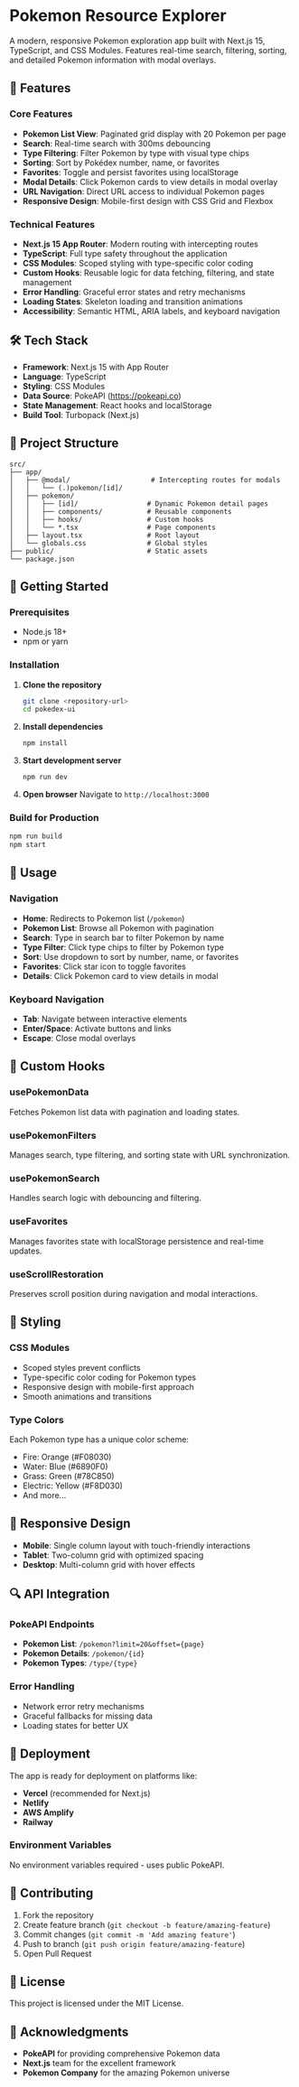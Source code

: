 # Pokemon Resource Explorer

A modern, responsive Pokemon exploration app built with Next.js 15, TypeScript, and CSS Modules. Features real-time search, filtering, sorting, and detailed Pokemon information with modal overlays.

## 🚀 Features

### Core Features
- **Pokemon List View**: Paginated grid display with 20 Pokemon per page
- **Search**: Real-time search with 300ms debouncing
- **Type Filtering**: Filter Pokemon by type with visual type chips
- **Sorting**: Sort by Pokédex number, name, or favorites
- **Favorites**: Toggle and persist favorites using localStorage
- **Modal Details**: Click Pokemon cards to view details in modal overlay
- **URL Navigation**: Direct URL access to individual Pokemon pages
- **Responsive Design**: Mobile-first design with CSS Grid and Flexbox

### Technical Features
- **Next.js 15 App Router**: Modern routing with intercepting routes
- **TypeScript**: Full type safety throughout the application
- **CSS Modules**: Scoped styling with type-specific color coding
- **Custom Hooks**: Reusable logic for data fetching, filtering, and state management
- **Error Handling**: Graceful error states and retry mechanisms
- **Loading States**: Skeleton loading and transition animations
- **Accessibility**: Semantic HTML, ARIA labels, and keyboard navigation

## 🛠️ Tech Stack

- **Framework**: Next.js 15 with App Router
- **Language**: TypeScript
- **Styling**: CSS Modules
- **Data Source**: PokeAPI (https://pokeapi.co)
- **State Management**: React hooks and localStorage
- **Build Tool**: Turbopack (Next.js)

## 📁 Project Structure

```
src/
├── app/
│   ├── @modal/                    # Intercepting routes for modals
│   │   └── (.)pokemon/[id]/
│   ├── pokemon/
│   │   ├── [id]/                 # Dynamic Pokemon detail pages
│   │   ├── components/           # Reusable components
│   │   ├── hooks/                # Custom hooks
│   │   └── *.tsx                 # Page components
│   ├── layout.tsx                # Root layout
│   └── globals.css               # Global styles
├── public/                       # Static assets
└── package.json
```

## 🚀 Getting Started

### Prerequisites
- Node.js 18+ 
- npm or yarn

### Installation

1. **Clone the repository**
   ```bash
   git clone <repository-url>
   cd pokedex-ui
   ```

2. **Install dependencies**
   ```bash
   npm install
   ```

3. **Start development server**
   ```bash
   npm run dev
   ```

4. **Open browser**
   Navigate to `http://localhost:3000`

### Build for Production

```bash
npm run build
npm start
```

## 🎯 Usage

### Navigation
- **Home**: Redirects to Pokemon list (`/pokemon`)
- **Pokemon List**: Browse all Pokemon with pagination
- **Search**: Type in search bar to filter Pokemon by name
- **Type Filter**: Click type chips to filter by Pokemon type
- **Sort**: Use dropdown to sort by number, name, or favorites
- **Favorites**: Click star icon to toggle favorites
- **Details**: Click Pokemon card to view details in modal

### Keyboard Navigation
- **Tab**: Navigate between interactive elements
- **Enter/Space**: Activate buttons and links
- **Escape**: Close modal overlays

## 🔧 Custom Hooks

### usePokemonData
Fetches Pokemon list data with pagination and loading states.

### usePokemonFilters
Manages search, type filtering, and sorting state with URL synchronization.

### usePokemonSearch
Handles search logic with debouncing and filtering.

### useFavorites
Manages favorites state with localStorage persistence and real-time updates.

### useScrollRestoration
Preserves scroll position during navigation and modal interactions.

## 🎨 Styling

### CSS Modules
- Scoped styles prevent conflicts
- Type-specific color coding for Pokemon types
- Responsive design with mobile-first approach
- Smooth animations and transitions

### Type Colors
Each Pokemon type has a unique color scheme:
- Fire: Orange (#F08030)
- Water: Blue (#6890F0)
- Grass: Green (#78C850)
- Electric: Yellow (#F8D030)
- And more...

## 📱 Responsive Design

- **Mobile**: Single column layout with touch-friendly interactions
- **Tablet**: Two-column grid with optimized spacing
- **Desktop**: Multi-column grid with hover effects

## 🔍 API Integration

### PokeAPI Endpoints
- **Pokemon List**: `/pokemon?limit=20&offset={page}`
- **Pokemon Details**: `/pokemon/{id}`
- **Pokemon Types**: `/type/{type}`

### Error Handling
- Network error retry mechanisms
- Graceful fallbacks for missing data
- Loading states for better UX

## 🚀 Deployment

The app is ready for deployment on platforms like:
- **Vercel** (recommended for Next.js)
- **Netlify**
- **AWS Amplify**
- **Railway**

### Environment Variables
No environment variables required - uses public PokeAPI.

## 🤝 Contributing

1. Fork the repository
2. Create feature branch (`git checkout -b feature/amazing-feature`)
3. Commit changes (`git commit -m 'Add amazing feature'`)
4. Push to branch (`git push origin feature/amazing-feature`)
5. Open Pull Request

## 📄 License

This project is licensed under the MIT License.

## 🙏 Acknowledgments

- **PokeAPI** for providing comprehensive Pokemon data
- **Next.js** team for the excellent framework
- **Pokemon Company** for the amazing Pokemon universe